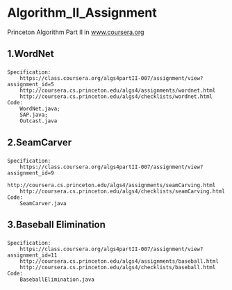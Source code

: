 # Algorithm_II_Assignment
Princeton Algorithm Part II in www.coursera.org
## 1.WordNet
###
	Specification:
		https://class.coursera.org/algs4partII-007/assignment/view?assignment_id=5
		http://coursera.cs.princeton.edu/algs4/assignments/wordnet.html
		http://coursera.cs.princeton.edu/algs4/checklists/wordnet.html
	Code:
        WordNet.java;
        SAP.java;
        Outcast.java
        
## 2.SeamCarver
###
	Specification:
		https://class.coursera.org/algs4partII-007/assignment/view?assignment_id=9
		http://coursera.cs.princeton.edu/algs4/assignments/seamCarving.html
		http://coursera.cs.princeton.edu/algs4/checklists/seamCarving.html
	Code:
        SeamCarver.java
        
## 3.Baseball Elimination
###
	Specification:
		https://class.coursera.org/algs4partII-007/assignment/view?assignment_id=11
		http://coursera.cs.princeton.edu/algs4/assignments/baseball.html
		http://coursera.cs.princeton.edu/algs4/checklists/baseball.html
	Code:
        BaseballElimination.java
